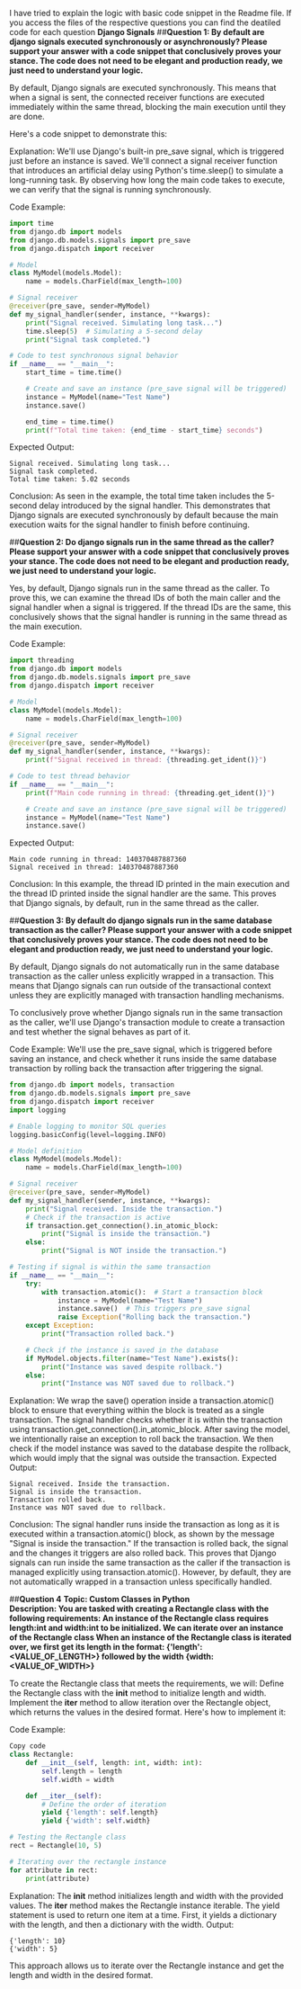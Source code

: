 I have tried to explain the logic with basic code snippet in the Readme file. If you access the files of the respective questions you can find the deatiled code for each question 
**Django Signals**
##**Question 1: 
By default are django signals executed synchronously or asynchronously? Please support your answer with a code snippet that conclusively proves your stance. The code does not need to be elegant and production ready, we just need to understand your logic.**

By default, Django signals are executed synchronously. This means that when a signal is sent, the connected receiver functions are executed immediately within the same thread, blocking the main execution until they are done.

Here's a code snippet to demonstrate this:

Explanation:
We'll use Django's built-in pre_save signal, which is triggered just before an instance is saved.
We'll connect a signal receiver function that introduces an artificial delay using Python's time.sleep() to simulate a long-running task.
By observing how long the main code takes to execute, we can verify that the signal is running synchronously.

Code Example:
```python
import time
from django.db import models
from django.db.models.signals import pre_save
from django.dispatch import receiver

# Model
class MyModel(models.Model):
    name = models.CharField(max_length=100)

# Signal receiver
@receiver(pre_save, sender=MyModel)
def my_signal_handler(sender, instance, **kwargs):
    print("Signal received. Simulating long task...")
    time.sleep(5)  # Simulating a 5-second delay
    print("Signal task completed.")

# Code to test synchronous signal behavior
if __name__ == "__main__":
    start_time = time.time()

    # Create and save an instance (pre_save signal will be triggered)
    instance = MyModel(name="Test Name")
    instance.save()

    end_time = time.time()
    print(f"Total time taken: {end_time - start_time} seconds")
```
Expected Output:
```
Signal received. Simulating long task...
Signal task completed.
Total time taken: 5.02 seconds
```
Conclusion:
As seen in the example, the total time taken includes the 5-second delay introduced by the signal handler. This demonstrates that Django signals are executed synchronously by default because the main execution waits for the signal handler to finish before continuing.





##**Question 2:
Do django signals run in the same thread as the caller? Please support your answer with a code snippet that conclusively proves your stance. The code does not need to be elegant and production ready, we just need to understand your logic.**

Yes, by default, Django signals run in the same thread as the caller. To prove this, we can examine the thread IDs of both the main caller and the signal handler when a signal is triggered. If the thread IDs are the same, this conclusively shows that the signal handler is running in the same thread as the main execution.

Code Example:
```python
import threading
from django.db import models
from django.db.models.signals import pre_save
from django.dispatch import receiver

# Model
class MyModel(models.Model):
    name = models.CharField(max_length=100)

# Signal receiver
@receiver(pre_save, sender=MyModel)
def my_signal_handler(sender, instance, **kwargs):
    print(f"Signal received in thread: {threading.get_ident()}")

# Code to test thread behavior
if __name__ == "__main__":
    print(f"Main code running in thread: {threading.get_ident()}")

    # Create and save an instance (pre_save signal will be triggered)
    instance = MyModel(name="Test Name")
    instance.save()
```
Expected Output:
```
Main code running in thread: 140370487887360
Signal received in thread: 140370487887360
```
Conclusion:
In this example, the thread ID printed in the main execution and the thread ID printed inside the signal handler are the same. This proves that Django signals, by default, run in the same thread as the caller.







##**Question 3: 
By default do django signals run in the same database transaction as the caller? Please support your answer with a code snippet that conclusively proves your stance. The code does not need to be elegant and production ready, we just need to understand your logic.**

By default, Django signals do not automatically run in the same database transaction as the caller unless explicitly wrapped in a transaction. This means that Django signals can run outside of the transactional context unless they are explicitly managed with transaction handling mechanisms.

To conclusively prove whether Django signals run in the same transaction as the caller, we'll use Django's transaction module to create a transaction and test whether the signal behaves as part of it.

Code Example:
We'll use the pre_save signal, which is triggered before saving an instance, and check whether it runs inside the same database transaction by rolling back the transaction after triggering the signal.

```python
from django.db import models, transaction
from django.db.models.signals import pre_save
from django.dispatch import receiver
import logging

# Enable logging to monitor SQL queries
logging.basicConfig(level=logging.INFO)

# Model definition
class MyModel(models.Model):
    name = models.CharField(max_length=100)

# Signal receiver
@receiver(pre_save, sender=MyModel)
def my_signal_handler(sender, instance, **kwargs):
    print("Signal received. Inside the transaction.")
    # Check if the transaction is active
    if transaction.get_connection().in_atomic_block:
        print("Signal is inside the transaction.")
    else:
        print("Signal is NOT inside the transaction.")

# Testing if signal is within the same transaction
if __name__ == "__main__":
    try:
        with transaction.atomic():  # Start a transaction block
            instance = MyModel(name="Test Name")
            instance.save()  # This triggers pre_save signal
            raise Exception("Rolling back the transaction.")
    except Exception:
        print("Transaction rolled back.")

    # Check if the instance is saved in the database
    if MyModel.objects.filter(name="Test Name").exists():
        print("Instance was saved despite rollback.")
    else:
        print("Instance was NOT saved due to rollback.")
```
Explanation:
We wrap the save() operation inside a transaction.atomic() block to ensure that everything within the block is treated as a single transaction.
The signal handler checks whether it is within the transaction using transaction.get_connection().in_atomic_block.
After saving the model, we intentionally raise an exception to roll back the transaction.
We then check if the model instance was saved to the database despite the rollback, which would imply that the signal was outside the transaction.
Expected Output:
```
Signal received. Inside the transaction.
Signal is inside the transaction.
Transaction rolled back.
Instance was NOT saved due to rollback.
```
Conclusion:
The signal handler runs inside the transaction as long as it is executed within a transaction.atomic() block, as shown by the message "Signal is inside the transaction." If the transaction is rolled back, the signal and the changes it triggers are also rolled back. This proves that Django signals can run inside the same transaction as the caller if the transaction is managed explicitly using transaction.atomic(). However, by default, they are not automatically wrapped in a transaction unless specifically handled.





##**Question 4**
**Topic: Custom Classes in Python**<br>
**Description: You are tasked with creating a Rectangle class with the following requirements:
An instance of the Rectangle class requires length:int and width:int to be initialized.
We can iterate over an instance of the Rectangle class 
When an instance of the Rectangle class is iterated over, we first get its length in the format: {'length': <VALUE_OF_LENGTH>} followed by the width {width: <VALUE_OF_WIDTH>}**

To create the Rectangle class that meets the requirements, we will:
Define the Rectangle class with the __init__ method to initialize length and width.
Implement the __iter__ method to allow iteration over the Rectangle object, which returns the values in the desired format.
Here's how to implement it:

Code Example:
```python
Copy code
class Rectangle:
    def __init__(self, length: int, width: int):
        self.length = length
        self.width = width

    def __iter__(self):
        # Define the order of iteration
        yield {'length': self.length}
        yield {'width': self.width}

# Testing the Rectangle class
rect = Rectangle(10, 5)

# Iterating over the rectangle instance
for attribute in rect:
    print(attribute)
```
Explanation:
The __init__ method initializes length and width with the provided values.
The __iter__ method makes the Rectangle instance iterable. The yield statement is used to return one item at a time. First, it yields a dictionary with the length, and then a dictionary with the width.
Output:
```
{'length': 10}
{'width': 5}
```
This approach allows us to iterate over the Rectangle instance and get the length and width in the desired format.
